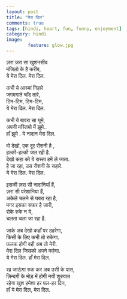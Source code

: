 ```yaml
---
layout: post
title: "मेरा दिल"
comments: true
tags: [hindi, heart, fun, funny, enjoyment]
category: hindi
image: 
        feature: glow.jpg
---
```

ज़रा  ज़रा  सा  खुशनसीब  
मंज़िलो  के  है  करीब,<br/>
ये  मेरा  दिल. मेरा  दिल.<br/>

कभी  ये  आस्मां  निहारे<br/> 
जगमगाते  चाँद  तारे,<br/>
टिम-टिम, टिम-टिम,<br/>
ये  मेरा  दिल. मेरा  दिल.<br/>

कभी  ये  बावरा  सा  घूमे,<br/>
अपनी  मस्तियो  में  झूमे..<br/>
हाँ  झूमे . ये  नादान  मेरा  दिल.<br/>

वो  देखो, एक  दूर  रौशनी  है ,<br/>
हल्की-हल्की जल रही  है.<br/>
देखो कहा को ये रास्ता हमें ले जाता.<br/>
है जा रहा, उस रौशनी के सहारे.<br/>
ये मेरा दिल. मेरा दिल.<br/>

इसकी ज़रा सी नादानियाँ हैं,<br/>
ज़रा सी परेशानिया हैं,<br/>
अकेले चलने से घबरा रहा है,<br/> 
मगर इसका सफर है ज़ारी,<br/>
रोके रुके न ये, <br/>
चलता चला जा रहा है.<br/>

जाके अब देखो कहाँ पर ठहरेगा,<br/>
किसी के लिए कभी तो रुकेगा.<br/>
फलक होगी वही अब तो मेरी.<br/>
मेरा दिल जिसको अपने कहेगा.<br/>
ये मेरा दिल. हाँ मेरा दिल.<br/>

रह जाऊंगा रुक कर अब उसी के पास,<br/>
ज़िन्दगी के मोड़ में होगी नयी शुरुवात<br/>
रहेगा खुश हमेशा हर पल-हर दिन,<br/>
हाँ ये मेरा दिल, मेरा दिल.<br/>

